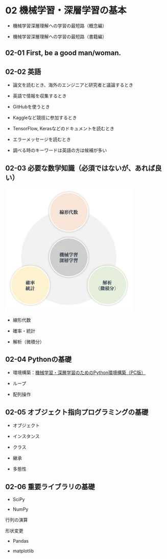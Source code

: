 
# 02 機械学習・深層学習の基本

* 機械学習深層理解への学習の最短路（概念編）

* 機械学習深層理解への学習の最短路（書籍編）

## 02-01 First, be a good man/woman.

## 02-02 英語

* 論文を読むとき、海外のエンジニアと研究者と議論するとき

* 英語で情報を収集するとき

* GitHubを使うとき

* Kaggleなど競技に参加するとき

* TensorFlow, Kerasなどのドキュメントを読むとき

* エラーメッセージを読むとき

* 調べる時のキーワードは英語の方は候補が多い

## 02-03 必要な数学知識（必須ではないが、あれば良い）

<img src="assets/02-03-00.png" alt="必要な数学知識" width="400">

* 線形代数

* 確率・統計

* 解析（微積分）

## 02-04 Pythonの基礎

* 環境構築：[機械学習・深層学習のためのPython環境構築（PC版）](https://kokensha.xyz/ml/anaconda-install-to-pc-for-machine-learning-and-deep-learning/)

* ループ

* 配列操作

## 02-05 オブジェクト指向プログラミングの基礎

* オブジェクト

* インスタンス

* クラス

* 継承

* 多態性

## 02-06 重要ライブラリの基礎

* SciPy

* NumPy

行列の演算

形状変更

* Pandas

* matplotlib
